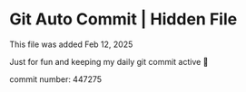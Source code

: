 # Git Auto Commit | Hidden File

This file was added Feb 12, 2025

Just for fun and keeping my daily git commit active 🤪

commit number: 447275
